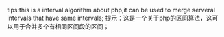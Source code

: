 tips:this is a interval algorithm about php,it can be used to merge serveral intervals that have same intervals;
提示：这是一个关于php的区间算法，这可以用于合并多个有相同区间段的区间；
